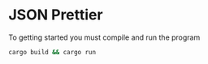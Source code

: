 # JSON Prettier

To getting started you must compile and run the program
```bash
cargo build && cargo run
```
